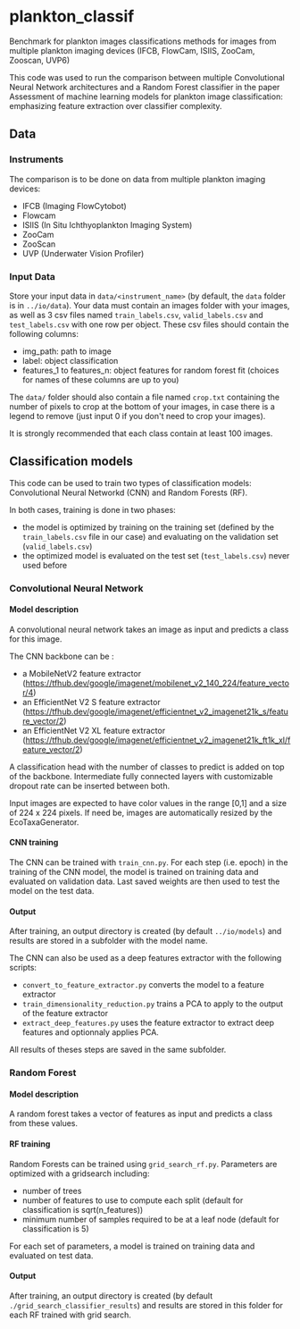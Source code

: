 # plankton_classif

Benchmark for plankton images classifications methods for images from multiple plankton imaging devices (IFCB, FlowCam, ISIIS, ZooCam, Zooscan, UVP6)

This code was used to run the comparison between multiple Convolutional Neural Network architectures and a Random Forest classifier in the paper Assessment of machine learning models for plankton image classification: emphasizing feature extraction over classifier complexity.

## Data

### Instruments

The comparison is to be done on data from multiple plankton imaging devices:

- IFCB (Imaging FlowCytobot)
- Flowcam
- ISIIS (In Situ Ichthyoplankton Imaging System)
- ZooCam
- ZooScan
- UVP (Underwater Vision Profiler)

### Input Data

Store your input data in `data/<instrument_name>` (by default, the `data` folder is in `../io/data`). Your data must contain an images folder with your images, as well as 3 csv files named `train_labels.csv`, `valid_labels.csv` and `test_labels.csv` with one row per object. These csv files should contain the following columns:

- img_path: path to image
- label: object classification
- features_1 to features_n: object features for random forest fit (choices for names of these columns are up to you)

The `data/` folder should also contain a file named `crop.txt` containing the number of pixels to crop at the bottom of your images, in case there is a legend to remove (just input 0 if you don't need to crop your images).

It is strongly recommended that each class contain at least 100 images.

## Classification models

This code can be used to train two types of classification models: Convolutional Neural Networkd (CNN) and Random Forests (RF).

In both cases, training is done in two phases:

- the model is optimized by training on the training set (defined by the `train_labels.csv` file in our case) and evaluating on the validation set (`valid_labels.csv`)
- the optimized model is evaluated on the test set (`test_labels.csv`) never used before

### Convolutional Neural Network

#### Model description

A convolutional neural network takes an image as input and predicts a class for this image.

The CNN backbone can be :
- a MobileNetV2 feature extractor (https://tfhub.dev/google/imagenet/mobilenet_v2_140_224/feature_vector/4)
- an EfficientNet V2 S feature extractor (https://tfhub.dev/google/imagenet/efficientnet_v2_imagenet21k_s/feature_vector/2)
- an EfficientNet V2 XL feature extractor (https://tfhub.dev/google/imagenet/efficientnet_v2_imagenet21k_ft1k_xl/feature_vector/2)

A classification head with the number of classes to predict is added on top of the backbone. Intermediate fully connected layers with customizable dropout rate can be inserted between both.

Input images are expected to have color values in the range [0,1] and a size of 224 x 224 pixels. If need be, images are automatically resized by the EcoTaxaGenerator.

#### CNN training

The CNN can be trained with `train_cnn.py`.
For each step (i.e. epoch) in the training of the CNN model, the model is trained on training data and evaluated on validation data.
Last saved weights are then used to test the model on the test data.

#### Output

After training, an output directory is created (by default `../io/models`) and results are stored in a subfolder with the model name.

The CNN can also be used as a deep features extractor with the following scripts:

- `convert_to_feature_extractor.py` converts the model to a feature extractor
- `train_dimensionality_reduction.py` trains a PCA to apply to the output of the feature extractor
- `extract_deep_features.py` uses the feature extractor to extract deep features and optionnaly applies PCA.

All results of theses steps are saved in the same subfolder.

### Random Forest

#### Model description

A random forest takes a vector of features as input and predicts a class from these values.

#### RF training

Random Forests can be trained using `grid_search_rf.py`. Parameters are optimized with a gridsearch including:

- number of trees
- number of features to use to compute each split (default for classification is sqrt(n_features))
- minimum number of samples required to be at a leaf node (default for classification is 5)

For each set of parameters, a model is trained on training data and evaluated on test data.

#### Output

After training, an output directory is created (by default `./grid_search_classifier_results`) and results are stored in this folder for each RF trained with grid search.

